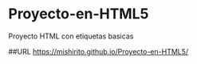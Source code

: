 # Proyecto-en-HTML5
Proyecto HTML con etiquetas basicas

##URL
https://mishirito.github.io/Proyecto-en-HTML5/
